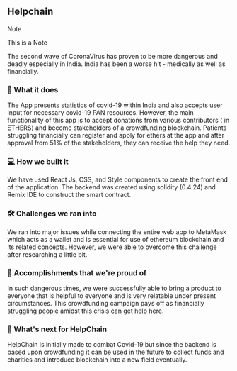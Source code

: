 ## Helpchain

> [!NOTE]
> This is a Note

The second wave of CoronaVirus has proven to be more dangerous and deadly especially in India. India has been a worse hit - medically as well as financially.

### 🎯 What it does

The App presents statistics of covid-19 within India and also accepts user input for necessary covid-19 PAN resources. However, the main functionality of this app is to accept donations from various contributors ( in ETHERS) and become stakeholders of a crowdfunding blockchain. Patients struggling financially can register and apply for ethers at the app and after approval from 51% of the stakeholders, they can receive the help they need.

### 💻 How we built it

We have used React Js, CSS, and Style components to create the front end of the application. The backend was created using solidity (0.4.24) and Remix IDE to construct the smart contract.

### 🛠 Challenges we ran into

We ran into major issues while connecting the entire web app to MetaMask which acts as a wallet and is essential for use of ethereum blockchain and its related concepts. However, we were able to overcome this challenge after researching a little bit.

### 📍 Accomplishments that we're proud of

In such dangerous times, we were successfully able to bring a product to everyone that is helpful to everyone and is very relatable under present circumstances. This crowdfunding campaign pays off as financially struggling people amidst this crisis can get help here.

### 🔎 What's next for HelpChain

HelpChain is initially made to combat Covid-19 but since the backend is based upon crowdfunding it can be used in the future to collect funds and charities and introduce blockchain into a new field eventually.
